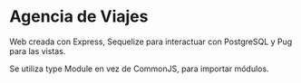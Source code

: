 # Agencia de Viajes

Web creada con Express, Sequelize para interactuar con PostgreSQL y Pug para las vistas.

Se utiliza type Module en vez de CommonJS, para importar módulos.
